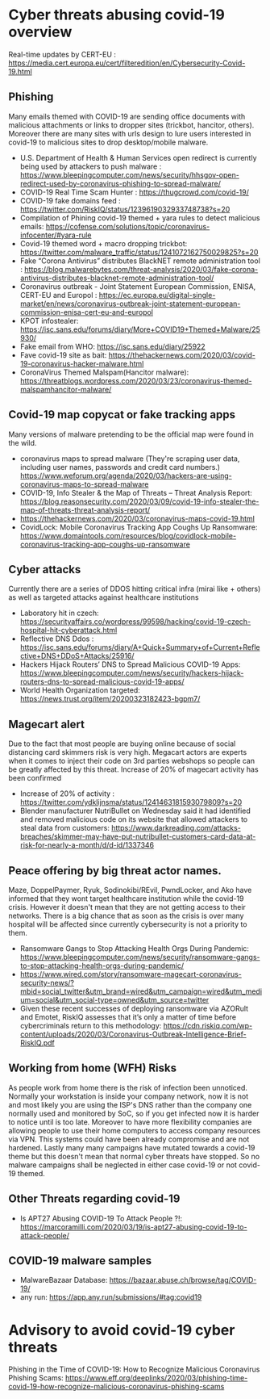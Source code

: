 # Cyber threats abusing covid-19 overview

Real-time updates by CERT-EU : https://media.cert.europa.eu/cert/filteredition/en/Cybersecurity-Covid-19.html

## Phishing
Many emails themed with COVID-19 are sending office documents with malicious attachments or links to dropper sites (trickbot, hancitor, others). Moreover there are many sites with urls design to lure users interested in covid-19 to malicious sites to drop desktop/mobile malware.

- U.S. Department of Health & Human Services open redirect is currently being used by attackers to push malware : https://www.bleepingcomputer.com/news/security/hhsgov-open-redirect-used-by-coronavirus-phishing-to-spread-malware/
- COVID-19 Real Time Scam Hunter : https://thugcrowd.com/covid-19/
- COVID-19 fake domains feed : https://twitter.com/RiskIQ/status/1239619032933748738?s=20
- Compilation of Phining covid-19 themed + yara rules to detect malicious emails: https://cofense.com/solutions/topic/coronavirus-infocenter/#yara-rule
- Covid-19 themed word + macro dropping trickbot:  https://twitter.com/malware_traffic/status/1241072162750029825?s=20
- Fake “Corona Antivirus” distributes BlackNET remote administration tool : https://blog.malwarebytes.com/threat-analysis/2020/03/fake-corona-antivirus-distributes-blacknet-remote-administration-tool/
- Coronavirus outbreak - Joint Statement European Commission, ENISA, CERT-EU and Europol : https://ec.europa.eu/digital-single-market/en/news/coronavirus-outbreak-joint-statement-european-commission-enisa-cert-eu-and-europol
- KPOT infostealer: https://isc.sans.edu/forums/diary/More+COVID19+Themed+Malware/25930/
- Fake email from WHO: https://isc.sans.edu/diary/25922
- Fave covid-19 site as bait: https://thehackernews.com/2020/03/covid-19-coronavirus-hacker-malware.html
- CoronaVirus Themed Malspam(Hancitor malware): https://threatblogs.wordpress.com/2020/03/23/coronavirus-themed-malspamhancitor-malware/

## Covid-19 map copycat or fake tracking apps
Many versions of malware pretending to be the official map were found in the wild.
- coronavirus maps to spread malware (They're scraping user data, including user names, passwords and credit card numbers.) https://www.weforum.org/agenda/2020/03/hackers-are-using-coronavirus-maps-to-spread-malware 
- COVID-19, Info Stealer &  the Map of Threats – Threat Analysis Report: https://blog.reasonsecurity.com/2020/03/09/covid-19-info-stealer-the-map-of-threats-threat-analysis-report/
- https://thehackernews.com/2020/03/coronavirus-maps-covid-19.html
- CovidLock: Mobile Coronavirus Tracking App Coughs Up Ransomware: https://www.domaintools.com/resources/blog/covidlock-mobile-coronavirus-tracking-app-coughs-up-ransomware

## Cyber attacks
Currently there are a series of DDOS hitting critical infra (mirai like + others) as well as targeted attacks against healthcare institutions
- Laboratory hit in czech:  https://securityaffairs.co/wordpress/99598/hacking/covid-19-czech-hospital-hit-cyberattack.html
- Reflective DNS Ddos : https://isc.sans.edu/forums/diary/A+Quick+Summary+of+Current+Reflective+DNS+DDoS+Attacks/25916/
- Hackers Hijack Routers’ DNS to Spread Malicious COVID-19 Apps: https://www.bleepingcomputer.com/news/security/hackers-hijack-routers-dns-to-spread-malicious-covid-19-apps/
- World Health Organization targeted: https://news.trust.org/item/20200323182423-bgpm7/


## Magecart alert
Due to the fact that most people are buying online because of social distancing card skimmers risk is very high. Megacart actors are experts when it comes to inject their code on 3rd parties webshops so people can be greatly affected by this threat. Increase of 20% of magecart activity has been confirmed
- Increase of 20% of activity : https://twitter.com/ydklijnsma/status/1241463181593079809?s=20
- Blender manufacturer NutriBullet on Wednesday said it had identified and removed malicious code on its website that allowed attackers to steal data from customers: https://www.darkreading.com/attacks-breaches/skimmer-may-have-put-nutribullet-customers-card-data-at-risk-for-nearly-a-month/d/d-id/1337346

## Peace offering by big threat actor names.
Maze, DoppelPaymer, Ryuk, Sodinokibi/REvil, PwndLocker, and Ako have informed that they wont target healthcare institution while the covid-19 crisis. However it doesn't mean that they are not getting access to their networks. There is a big chance that as soon as the crisis is over many hospital will be affected since currently cybersecurity is not a priority to them.
- Ransomware Gangs to Stop Attacking Health Orgs During Pandemic: https://www.bleepingcomputer.com/news/security/ransomware-gangs-to-stop-attacking-health-orgs-during-pandemic/
- https://www.wired.com/story/ransomware-magecart-coronavirus-security-news/?mbid=social_twitter&utm_brand=wired&utm_campaign=wired&utm_medium=social&utm_social-type=owned&utm_source=twitter
- Given these recent successes of deploying ransomware via AZORult and Emotet, RiskIQ assesses that it’s only a matter of time before cybercriminals return to this methodology: https://cdn.riskiq.com/wp-content/uploads/2020/03/Coronavirus-Outbreak-Intelligence-Brief-RiskIQ.pdf

## Working from home (WFH) Risks
As people work from home there is the risk of infection been unnoticed. Normally your workstation is inside your company network, now it is not and most likely you are using the ISP's DNS rather than the company one normally used and monitored by SoC, so if you get infected now it is harder to notice until is too late. Moreover to have more flexibility companies are allowing people to use their home computers to access company resources via VPN. This systems could have been already compromise and are not hardened. Lastly many many campaigns have mutated towards a covid-19 theme but this doesn't mean that normal cyber threats have stopped. So no malware campaigns shall be neglected in either case covid-19 or not covid-19 themed.

## Other Threats regarding covid-19
- Is APT27 Abusing COVID-19 To Attack People ?!: https://marcoramilli.com/2020/03/19/is-apt27-abusing-covid-19-to-attack-people/ 

## COVID-19 malware samples 
- MalwareBazaar Database: https://bazaar.abuse.ch/browse/tag/COVID-19/
- any run: https://app.any.run/submissions/#tag:covid19

# Advisory to avoid covid-19 cyber threats
Phishing in the Time of COVID-19: How to Recognize Malicious Coronavirus Phishing Scams: https://www.eff.org/deeplinks/2020/03/phishing-time-covid-19-how-recognize-malicious-coronavirus-phishing-scams







